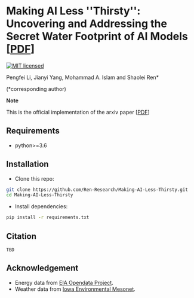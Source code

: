 # Making AI Less ''Thirsty'': Uncovering and Addressing the Secret Water Footprint of AI Models [[PDF](https://github.com/Ren-Research/Making-AI-Less-Thirsty)]

[![MIT licensed](https://img.shields.io/badge/license-MIT-brightgreen.svg)](LICENSE.md)

Pengfei Li, Jianyi Yang, Mohammad A. Islam and Shaolei Ren*

(*corresponding author)

**Note**

This is the official implementation of the arxiv paper [[PDF](https://github.com/Ren-Research/Making-AI-Less-Thirsty)]

## Requirements

* python>=3.6

## Installation
* Clone this repo:
```bash
git clone https://github.com/Ren-Research/Making-AI-Less-Thirsty.git
cd Making-AI-Less-Thirsty
```
* Install dependencies:
```bash
pip install -r requirements.txt
```

## Citation
```
TBD
```

## Acknowledgement
* Energy data from [EIA Opendata Project](https://www.eia.gov/opendata/).
* Weather data from [Iowa Environmental Mesonet](https://mesonet.agron.iastate.edu/).
